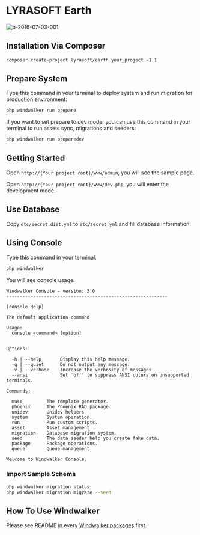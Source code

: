 # LYRASOFT Earth

![p-2016-07-03-001](https://cloud.githubusercontent.com/assets/1639206/16545958/858490b6-416c-11e6-9981-03c6d1dce102.jpg)

## Installation Via Composer

``` bash
composer create-project lyrasoft/earth your_project ~1.1
```

## Prepare System

Type this command in your terminal to deploy system and run migration for production environment: 

``` bash
php windwalker run prepare
```

If you want to set prepare to dev mode, you can use this command in your terminal to run assets sync, migrations and seeders: 

``` bash
php windwalker run preparedev
```

## Getting Started

Open `http://{Your project root}/www/admin`, you will see the sample page.

Open `http://{Your project root}/www/dev.php`, you will enter the development mode.

## Use Database

Copy `etc/secret.dist.yml` to `etc/secret.yml` and fill database information.

## Using Console

Type this command in your terminal:

``` bash
php windwalker
```

You will see console usage:

```
Windwalker Console - version: 3.0
------------------------------------------------------------

[console Help]

The default application command

Usage:
  console <command> [option]


Options:

  -h | --help       Display this help message.
  -q | --quiet      Do not output any message.
  -v | --verbose    Increase the verbosity of messages.
  --ansi            Set 'off' to suppress ANSI colors on unsupported terminals.

Commands:

  muse         The template generator.
  phoenix      The Phoenix RAD package.
  unidev       Unidev helpers
  system       System operation.
  run          Run custom scripts.
  asset        Asset management
  migration    Database migration system.
  seed         The data seeder help you create fake data.
  package      Package operations.
  queue        Queue management.

Welcome to Windwalker Console.
```

### Import Sample Schema

``` bash
php windwalker migration status
php windwalker migration migrate --seed
```

## How To Use Windwalker

Please see README in every [Windwalker packages](https://github.com/ventoviro) first.
